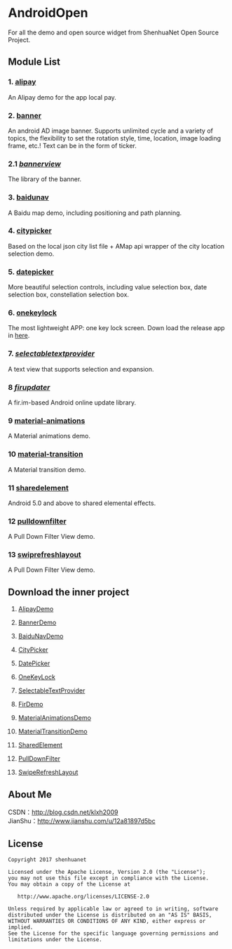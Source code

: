 # AndroidOpen

For all the demo and open source widget from ShenhuaNet Open Source Project.

## Module List
### 1. [alipay](https://github.com/shenhuanet/AndroidOpen/tree/master/alipay)
An Alipay demo for the app local pay.
### 2. [banner](https://github.com/shenhuanet/AndroidOpen/tree/master/banner)
An android AD image banner. Supports unlimited cycle and a variety of topics, the flexibility to set the rotation style, time, location, image loading frame, etc.!
Text can be in the form of ticker.
### 2.1 *[bannerview](https://github.com/shenhuanet/AndroidOpen/tree/master/bannerview)*
The library of the banner.
### 3. [baidunav](https://github.com/shenhuanet/AndroidOpen/tree/master/baidunav)
A Baidu map demo, including positioning and path planning.
### 4. [citypicker](https://github.com/shenhuanet/AndroidOpen/tree/master/citypicker)
Based on the local json city list file + AMap api wrapper of the city location selection demo.
### 5. [datepicker](https://github.com/shenhuanet/AndroidOpen/tree/master/datepicker)
More beautiful selection controls, including value selection box, date selection box, constellation selection box.
### 6. [onekeylock](https://github.com/shenhuanet/AndroidOpen/tree/master/onekeylock)
The most lightweight APP: one key lock screen. Down load the release app in [here](https://github.com/shenhuanet/AndroidOpen/raw/master/onekeylock/app-umeng-release-1.0.apk).
### 7. *[selectabletextprovider](https://github.com/shenhuanet/AndroidOpen/tree/master/selectabletextprovider)*
A text view that supports selection and expansion.
### 8 *[firupdater](https://github.com/shenhuanet/AndroidOpen/tree/master/firupdater)*
A fir.im-based Android online update library.
### 9 [material-animations](https://github.com/shenhuanet/AndroidOpen/tree/master/material-animations)
A Material animations demo.
### 10 [material-transition](https://github.com/shenhuanet/AndroidOpen/tree/master/material-transition)
A Material transition demo.
### 11 [sharedelement](https://github.com/shenhuanet/AndroidOpen/tree/master/sharedelement)
Android 5.0 and above to shared elemental effects.
### 12 [pulldownfilter](https://github.com/shenhuanet/AndroidOpen/tree/master/pulldownfilter)
A Pull Down Filter View demo.
### 13 [swiprefreshlayout](https://github.com/shenhuanet/AndroidOpen/tree/master/swiprefreshlayout)
A Pull Down Filter View demo.


## Download the inner project
1. [AlipayDemo](https://github.com/shenhuanet/AndroidOpen/raw/master/--Downloads/AlipayDemo.zip)

2. [BannerDemo](https://github.com/shenhuanet/AndroidOpen/raw/master/--Downloads/BannerDemo.zip)

3. [BaiduNavDemo](https://github.com/shenhuanet/AndroidOpen/raw/master/--Downloads/BaiduNav.zip)

4. [CityPicker](https://github.com/shenhuanet/AndroidOpen/raw/master/--Downloads/Citypicker.zip)

5. [DatePicker](https://github.com/shenhuanet/AndroidOpen/raw/master/--Downloads/DatePickerDemo.zip)

6. [OneKeyLock](https://github.com/shenhuanet/AndroidOpen/raw/master/--Downloads/OneKeyLock.zip)

7. [SelectableTextProvider](https://github.com/shenhuanet/AndroidOpen/raw/master/--Downloads/SelectableTextProvider.zip)

8. [FirDemo](https://github.com/shenhuanet/AndroidOpen/raw/master/--Downloads/FirDemo.zip)

9. [MaterialAnimationsDemo](https://github.com/shenhuanet/AndroidOpen/raw/master/--Downloads/MaterialAnimationsDemo.zip)

10. [MaterialTransitionDemo](https://github.com/shenhuanet/AndroidOpen/raw/master/--Downloads/MaterialTransitionDemo.zip)

11. [SharedElement](https://github.com/shenhuanet/AndroidOpen/raw/master/--Downloads/SharedElement.zip)

12. [PullDownFilter](https://github.com/shenhuanet/AndroidOpen/raw/master/--Downloads/PullDownFilterDemo.zip)

13. [SwipeRefreshLayout](https://github.com/shenhuanet/AndroidOpen/raw/master/--Downloads/SwipeRefreshLayout.zip)


## About Me
CSDN：http://blog.csdn.net/klxh2009<br>
JianShu：http://www.jianshu.com/u/12a81897d5bc

## License

    Copyright 2017 shenhuanet

    Licensed under the Apache License, Version 2.0 (the "License");
    you may not use this file except in compliance with the License.
    You may obtain a copy of the License at

       http://www.apache.org/licenses/LICENSE-2.0

    Unless required by applicable law or agreed to in writing, software
    distributed under the License is distributed on an "AS IS" BASIS,
    WITHOUT WARRANTIES OR CONDITIONS OF ANY KIND, either express or implied.
    See the License for the specific language governing permissions and
    limitations under the License.